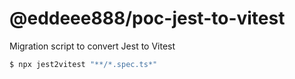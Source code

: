 # @eddeee888/poc-jest-to-vitest

Migration script to convert Jest to Vitest

```bash
$ npx jest2vitest "**/*.spec.ts*"
```
